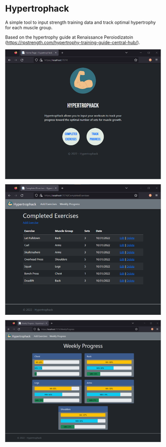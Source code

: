 # Hypertrophack

A simple tool to input strength training data and track optimal hypertrophy for each muscle group.

Based on the hypertrophy guide at Renaissance Peroiodizatoin (https://rpstrength.com/hypertrophy-training-guide-central-hub/).

![Home Page](https://github.com/waltbeaman/Hypertrophack/blob/main/Screenshots/home_page.png)

![Completed Exercises](https://github.com/waltbeaman/Hypertrophack/blob/main/Screenshots/completed_exercises.png)

![Weekly Progress](https://github.com/waltbeaman/Hypertrophack/blob/main/Screenshots/weekly_progress.png)
